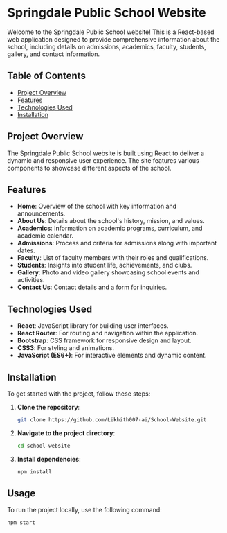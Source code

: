 # Springdale Public School Website

Welcome to the Springdale Public School website! This is a React-based web application designed to provide comprehensive information about the school, including details on admissions, academics, faculty, students, gallery, and contact information.

## Table of Contents

- [Project Overview](#project-overview)
- [Features](#features)
- [Technologies Used](#technologies-used)
- [Installation](#installation)

## Project Overview

The Springdale Public School website is built using React to deliver a dynamic and responsive user experience. The site features various components to showcase different aspects of the school.

## Features

- **Home**: Overview of the school with key information and announcements.
- **About Us**: Details about the school's history, mission, and values.
- **Academics**: Information on academic programs, curriculum, and academic calendar.
- **Admissions**: Process and criteria for admissions along with important dates.
- **Faculty**: List of faculty members with their roles and qualifications.
- **Students**: Insights into student life, achievements, and clubs.
- **Gallery**: Photo and video gallery showcasing school events and activities.
- **Contact Us**: Contact details and a form for inquiries.

## Technologies Used

- **React**: JavaScript library for building user interfaces.
- **React Router**: For routing and navigation within the application.
- **Bootstrap**: CSS framework for responsive design and layout.
- **CSS3**: For styling and animations.
- **JavaScript (ES6+)**: For interactive elements and dynamic content.

## Installation

To get started with the project, follow these steps:

1. **Clone the repository**:
    ```bash
    git clone https://github.com/Likhith007-ai/School-Website.git
    ```
2. **Navigate to the project directory**:
    ```bash
    cd school-website
    ```
3. **Install dependencies**:
    ```bash
    npm install
    ```

## Usage

To run the project locally, use the following command:

```bash
npm start
